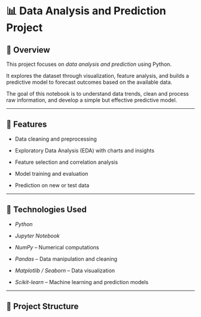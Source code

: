 # 📊 Data Analysis and Prediction Project

## 🧠 Overview

This project focuses on *data analysis and prediction* using Python.  

It explores the dataset through visualization, feature analysis, and builds a predictive model to forecast outcomes based on the available data.

The goal of this notebook is to understand data trends, clean and process raw information, and develop a simple but effective predictive model.

---

## 🚀 Features

- Data cleaning and preprocessing
   
- Exploratory Data Analysis (EDA) with charts and insights
    
- Feature selection and correlation analysis
    
- Model training and evaluation

-   Prediction on new or test data  

---

## 🧰 Technologies Used
- *Python*
  
- *Jupyter Notebook*
  
- *NumPy* – Numerical computations
  
- *Pandas* – Data manipulation and cleaning
  
- *Matplotlib / Seaborn* – Data visualization
  
- *Scikit-learn* – Machine learning and prediction models  

---

## 📂 Project Structure
